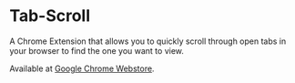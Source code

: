 # Tab-Scroll
A Chrome Extension that allows you to quickly scroll through open tabs in your browser to find the one you want to view.

Available at [Google Chrome Webstore](https://chrome.google.com/webstore/detail/tab-scroll/kdobebhaidgnnmloahehpkkombobilhf).
